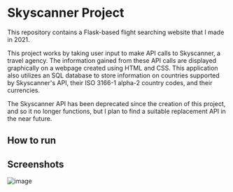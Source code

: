 # Skyscanner Project

This repository contains a Flask-based flight searching website that I made in 2021.

This project works by taking user input to make API calls to Skyscanner, a travel agency. The information gained from these API calls are displayed graphically on a webpage created using HTML and CSS. This application also utilizes an SQL database to store information on countries supported by Skyscanner's API, their ISO 3166-1 alpha-2 country codes, and their currencies.

The Skyscanner API has been deprecated since the creation of this project, and so it no longer functions, but I plan to find a suitable replacement API in the near future.

## How to run

## Screenshots
![image](https://github.com/user-attachments/assets/90df660a-973b-462d-ba32-0edede37874d)
